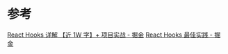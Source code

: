 # 参考
[React Hooks 详解 【近 1W 字】+ 项目实战 - 掘金](https://juejin.cn/post/6844903985338400782)
[React Hooks 最佳实践 - 掘金](https://juejin.cn/post/6844904165500518414)